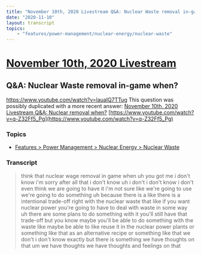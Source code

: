 ```yaml
---
title: "November 10th, 2020 Livestream Q&A: Nuclear Waste removal in-game when?"
date: "2020-11-10"
layout: transcript
topics:
    - "features/power-management/nuclear-energy/nuclear-waste"
---
```

# [November 10th, 2020 Livestream](../2020-11-10.md)
## Q&A: Nuclear Waste removal in-game when?
https://www.youtube.com/watch?v=laualQ7TTug
This question was possibly duplicated with a more recent answer: [November 10th, 2020 Livestream Q&A: Nuclear removal when?](./yt-q-Z32Ff5_Pg.md) [https://www.youtube.com/watch?v=q-Z32Ff5_Pg](https://www.youtube.com/watch?v=q-Z32Ff5_Pg)


### Topics
* [Features > Power Management > Nuclear Energy > Nuclear Waste](../topics/features/power-management/nuclear-energy/nuclear-waste.md)

### Transcript

> think that nuclear wage removal in game when uh you got me i don't know i'm sorry after all that i don't know uh i don't i don't know i don't even think we are going to have it i'm not sure like we're going to use we're going to do something uh because there is a like there is a intentional trade-off right with the nuclear waste that like if you want nuclear power you're going to have to deal with waste in some way uh there are some plans to do something with it you'll still have that trade-off but you know maybe you'll be able to do something with the waste like maybe be able to like reuse it in the nuclear power plants or something like that as an alternative recipe or something like that we don't i don't know exactly but there is something we have thoughts on that um we have thoughts we have thoughts and feelings on that
